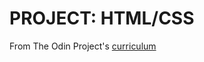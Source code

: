 # PROJECT: HTML/CSS

From The Odin Project's [curriculum](http://www.theodinproject.com/courses/web-development-101/lessons/html-css)